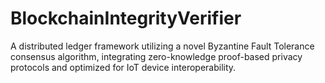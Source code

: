 # BlockchainIntegrityVerifier
A distributed ledger framework utilizing a novel Byzantine Fault Tolerance consensus algorithm, integrating zero-knowledge proof-based privacy protocols and optimized for IoT device interoperability.
